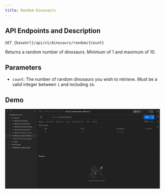 ```yaml
---
title: Random Dinosaurs
---
```


## API Endpoints and Description

`GET {baseUrl}/api/v1/dinosaurs/random/{count}`

Returns a random number of dinosaurs. Minimum of 1 and maximum of 10.

## Parameters

-   `count`: The number of random dinosaurs you wish to retrieve. Must be a valid
    integer between `1` and including `10`.

## Demo

![Demo](../../public/endpoints/randomDinosaurs.gif)
